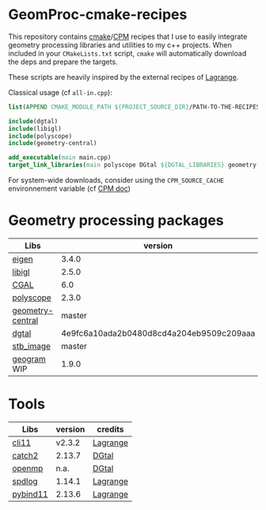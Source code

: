 # GeomProc-cmake-recipes

This repository contains [cmake](cmake.org)/[CPM](https://github.com/cpm-cmake/CPM.cmake) recipes that I use to easily integrate geometry processing libraries and utilities to my c++ projects.
When included in your `CMakeLists.txt` script, `cmake` will automatically download the deps and prepare the targets.


These scripts are heavily inspired by the external recipes of [Lagrange](https://opensource.adobe.com/lagrange-docs/).

Classical usage (cf `all-in.cpp`):
```cmake
list(APPEND CMAKE_MODULE_PATH ${PROJECT_SOURCE_DIR}/PATH-TO-THE-RECIPES)

include(dgtal)
include(libigl)
include(polyscope)
include(geometry-central)

add_executable(main main.cpp)
target_link_libraries(main polyscope DGtal ${DGTAL_LIBRARIES} geometry-central igl::core)
```
For system-wide downloads, consider using the `CPM_SOURCE_CACHE` environnement variable (cf [CPM doc](https://github.com/cpm-cmake/CPM.cmake?tab=readme-ov-file#CPM_SOURCE_CACHE))


# Geometry processing packages
Libs | version | credits
-----|-------- | -----
[eigen](https://eigen.tuxfamily.org) |3.4.0 | [Lagrange](https://opensource.adobe.com/lagrange-docs/)
[libigl](https://libigl.github.io) | 2.5.0 | [Lagrange](https://opensource.adobe.com/lagrange-docs/)
[CGAL](https://cgal.org) | 6.0 | 
[polyscope](polyscope.run) | 2.3.0 | 
[geometry-central](https://geometry-central.net) | master | 
[dgtal](dgtal.org) | 4e9fc6a10ada2b0480d8cd4a204eb9509c209aaa | 
[stb_image](https://github.com/nothings/stb) | master | 
[geogram](https://github.com/BrunoLevy/geogram) WIP| 1.9.0 | 


# Tools
Libs | version| credits
-----|--------|  --- 
[cli11](https://cliutils.github.io/CLI11/book/)| v2.3.2 | [Lagrange](https://opensource.adobe.com/lagrange-docs/)
[catch2](https://github.com/catchorg/Catch2)| 2.13.7 | [DGtal](https://dgtal.org)
[openmp](openmp.org)| n.a.| [DGtal](https://dgtal.org) 
[spdlog](https://github.com/gabime/spdlog) | 1.14.1 |[Lagrange](https://opensource.adobe.com/lagrange-docs/)
[pybind11](https://pybind11.readthedocs.io/en/stable/) | 2.13.6| [Lagrange](https://opensource.adobe.com/lagrange-docs/)
